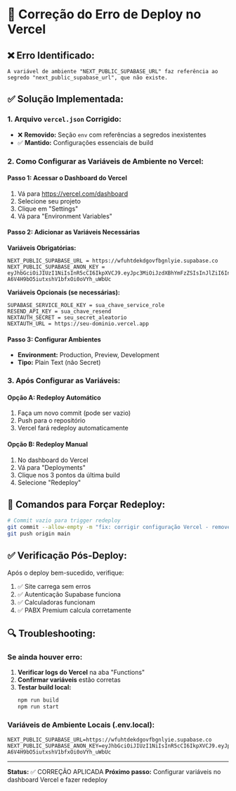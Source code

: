 # 🔧 Correção do Erro de Deploy no Vercel

## ❌ Erro Identificado:
```
A variável de ambiente "NEXT_PUBLIC_SUPABASE_URL" faz referência ao segredo "next_public_supabase_url", que não existe.
```

## ✅ Solução Implementada:

### 1. Arquivo `vercel.json` Corrigido:
- ❌ **Removido:** Seção `env` com referências a segredos inexistentes
- ✅ **Mantido:** Configurações essenciais de build

### 2. Como Configurar as Variáveis de Ambiente no Vercel:

#### **Passo 1: Acessar o Dashboard do Vercel**
1. Vá para https://vercel.com/dashboard
2. Selecione seu projeto
3. Clique em "Settings"
4. Vá para "Environment Variables"

#### **Passo 2: Adicionar as Variáveis Necessárias**

**Variáveis Obrigatórias:**
```
NEXT_PUBLIC_SUPABASE_URL = https://wfuhtdekdgovfbgnlyie.supabase.co
NEXT_PUBLIC_SUPABASE_ANON_KEY = eyJhbGciOiJIUzI1NiIsInR5cCI6IkpXVCJ9.eyJpc3MiOiJzdXBhYmFzZSIsInJlZiI6IndmdWh0ZGVrZGdvdmZiZ25seWllIiwicm9sZSI6ImFub24iLCJpYXQiOjE3MzE2MDI0NzQsImV4cCI6MjA0NzE3ODQ3NH0.ri-A6V4H9bO5iutxshV1bfxOi0oVYh_uWbUc
```

**Variáveis Opcionais (se necessárias):**
```
SUPABASE_SERVICE_ROLE_KEY = sua_chave_service_role
RESEND_API_KEY = sua_chave_resend
NEXTAUTH_SECRET = seu_secret_aleatorio
NEXTAUTH_URL = https://seu-dominio.vercel.app
```

#### **Passo 3: Configurar Ambientes**
- **Environment:** Production, Preview, Development
- **Tipo:** Plain Text (não Secret)

### 3. Após Configurar as Variáveis:

#### **Opção A: Redeploy Automático**
1. Faça um novo commit (pode ser vazio)
2. Push para o repositório
3. Vercel fará redeploy automaticamente

#### **Opção B: Redeploy Manual**
1. No dashboard do Vercel
2. Vá para "Deployments"
3. Clique nos 3 pontos da última build
4. Selecione "Redeploy"

## 🚀 Comandos para Forçar Redeploy:

```bash
# Commit vazio para trigger redeploy
git commit --allow-empty -m "fix: corrigir configuração Vercel - remover referências a segredos inexistentes"
git push origin main
```

## ✅ Verificação Pós-Deploy:

Após o deploy bem-sucedido, verifique:
1. ✅ Site carrega sem erros
2. ✅ Autenticação Supabase funciona
3. ✅ Calculadoras funcionam
4. ✅ PABX Premium calcula corretamente

## 🔍 Troubleshooting:

### Se ainda houver erro:
1. **Verificar logs do Vercel** na aba "Functions"
2. **Confirmar variáveis** estão corretas
3. **Testar build local:**
   ```bash
   npm run build
   npm run start
   ```

### Variáveis de Ambiente Locais (.env.local):
```env
NEXT_PUBLIC_SUPABASE_URL=https://wfuhtdekdgovfbgnlyie.supabase.co
NEXT_PUBLIC_SUPABASE_ANON_KEY=eyJhbGciOiJIUzI1NiIsInR5cCI6IkpXVCJ9.eyJpc3MiOiJzdXBhYmFzZSIsInJlZiI6IndmdWh0ZGVrZGdvdmZiZ25seWllIiwicm9sZSI6ImFub24iLCJpYXQiOjE3MzE2MDI0NzQsImV4cCI6MjA0NzE3ODQ3NH0.ri-A6V4H9bO5iutxshV1bfxOi0oVYh_uWbUc
```

---

**Status:** ✅ CORREÇÃO APLICADA
**Próximo passo:** Configurar variáveis no dashboard Vercel e fazer redeploy